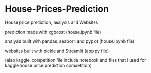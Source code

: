 # House-Prices-Prediction
House price prediction, analysis and Websites

prediction made with xgboost (house.ipynb file)

analysis built with pandas, seaborn and pyplot (house.ipynb file)

websites built with pickle and Streamlit (app.py file)

(also kaggle_competition file include notebook and files that i used for kaggle house price prediction competition)

